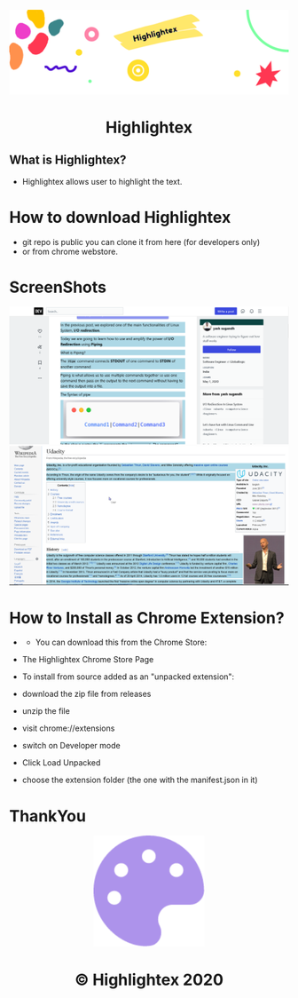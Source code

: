 <p align="center">
  <a>
    <img src="./highlightexbanner.png" width = "1400px"/>
  </a>
</p>
<h1 align="center">
  Highlightex
</h1>

 
</p>

## What is Highlightex?
* Highlightex allows user to highlight the text.



# How to download Highlightex

* git repo is public you can clone it from here (for developers only)
* or from chrome webstore.



# ScreenShots
<img src="./devtoss.png">
<img src="./wiki.PNG">



# How to Install as Chrome Extension?
 * * You can download this from the Chrome Store:

* The Highlightex Chrome Store Page
* To install from source added as an "unpacked extension":
* download the zip file from releases
* unzip the file
* visit chrome://extensions
* switch on Developer mode
* Click Load Unpacked
* choose the extension folder (the one with the manifest.json in it)



# ThankYou 
<p align="center">
<img src="./highlogo.png" width="200" height ="200">
</p>

<h1 align="center">
   © Highlightex 2020
</h1>

